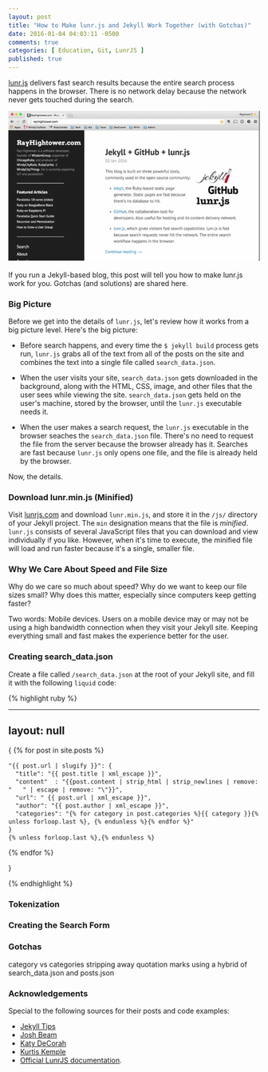 ```yaml
---
layout: post
title: "How to Make lunr.js and Jekyll Work Together (with Gotchas)"
date: 2016-01-04 04:03:11 -0500
comments: true
categories: [ Education, Git, LunrJS ]
published: true
---
```


[lunr.js](http://lunrjs.com) delivers fast search results because the entire search process happens in the browser. There is no network delay because the network never gets touched during the search.

<div class="video-container">
<img src="/images/lunrjs_jekyll_search.gif">
</div> 

<br/>
If you run a Jekyll-based blog, this post will tell you how to make lunr.js work for you. Gotchas (and solutions) are shared here.

<!--more-->

### Big Picture

Before we get into the details of `lunr.js`, let's review how it works from a big picture level. Here's the big picture:

* Before search happens, and every time the `$ jekyll build` process gets run, `lunr.js` grabs all of the text from all of the posts on the site and combines the text into a single file called `search_data.json`. 

* When the user visits your site, `search_data.json` gets downloaded in the background, along with the HTML, CSS, image, and other files that the user sees while viewing the site. `search_data.json` gets held on the user's machine, stored by the browser, until the `lunr.js` executable needs it.

* When the user makes a search request, the `lunr.js` executable in the browser seaches the `search_data.json` file. There's no need to request the file from the server because the browser already has it. Searches are fast because `lunr.js` only opens one file, and the file is already held by the browser.

Now, the details.

### Download lunr.min.js (Minified)

Visit [lunrjs.com](http://lunr.js.com) and download `lunr.min.js`, and store it in the `/js/` directory of your Jekyll project. The `min` designation means that the file is _minified_. `lunr.js` consists of several JavaScript files that you can download and view individually if you like. However, when it's time to execute, the minified file will load and run faster because it's a single, smaller file.

### Why We Care About Speed and File Size

Why do we care so much about speed? Why do we want to keep our file sizes small? Why does this matter, especially since computers keep getting faster?

Two words: Mobile devices. Users on a mobile device may or may not be using a high bandwidth connection when they visit your Jekyll site. Keeping everything small and fast makes the experience better for the user.



### Creating search_data.json

Create a file called `/search_data.json` at the root of your Jekyll
site, and fill it with the following `liquid` code:

{% highlight ruby %}

---
layout: null
---
{
  {% for post in site.posts %}

    "{{ post.url | slugify }}": {
      "title": "{{ post.title | xml_escape }}",
      "content"	 : "{{post.content | strip_html | strip_newlines | remove:  "	" | escape | remove: "\"}}",
      "url": " {{ post.url | xml_escape }}",
      "author": "{{ post.author | xml_escape }}",
      "categories": "{% for category in post.categories %}{{ category }}{% unless forloop.last %}, {% endunless %}{% endfor %}"
    }
    {% unless forloop.last %},{% endunless %}
  {% endfor %}

}

{% endhighlight %}




### Tokenization


### Creating the Search Form




### Gotchas

category vs categories
stripping away quotation marks
using a hybrid of search_data.json and posts.json

### Acknowledgements

Special to the following sources for their posts and code examples:

* [Jekyll Tips](http://jekyll.tips/tutorials/search/)
* [Josh Beam](http://frontendcollisionblog.com/javascript/jekyll/tutorial/2015/03/26/getting-started-with-a-search-engine-for-your-site-no-server-required.html)
* [Katy DeCorah](http://katydecorah.com/code/lunr-and-jekyll/)
* [Kurtis Kemple](http://iamnotarealprogrammer.com/adding-site-search-with-lunr/)
* [Official LunrJS documentation](http://lunrjs.com/).


